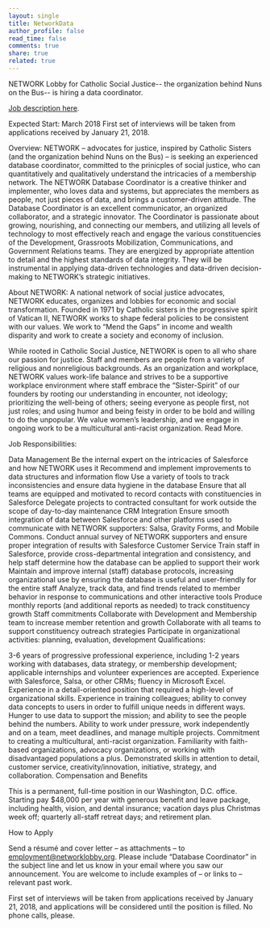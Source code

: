 ```yaml
---
layout: single
title: NetworkData
author_profile: false
read_time: false
comments: true
share: true
related: true
---
```


NETWORK Lobby for Catholic Social Justice-- the organization behind Nuns on the Bus-- is hiring a data coordinator. 

[Job description here]( https://networklobby.org/wp-content/uploads/2017/12/2018DatabaseCoordinatorJobPosting.pdf).

Expected Start: March 2018
First set of interviews will be taken from applications received by January 21, 2018.

Overview: NETWORK – advocates for justice, inspired by Catholic Sisters (and the organization behind Nuns on the Bus) – is seeking an experienced database coordinator, committed to the prinicples of social justice, who can quantitatively and qualitatively understand the intricacies of a membership network.  The NETWORK Database Coordinator is a creative thinker and implementer, who loves data and systems, but appreciates the members as people, not just pieces of data, and brings a customer-driven attitude. The Database Coordinator is an excellent communicator, an organized collaborator, and a strategic innovator.  The Coordinator is passionate about growing, nourishing, and connecting our members, and utilizing all levels of technology to most effectively reach and engage the various constituencies of the Development, Grassroots Mobilization, Communications, and Government Relations teams.  They are energized by appropriate attention to detail and the highest standards of data integrity.  They will be instrumental in applying data-driven technologies and data-driven decision-making to NETWORK’s strategic initiatives. 

About NETWORK: A national network of social justice advocates, NETWORK educates, organizes and lobbies for economic and social transformation. Founded in 1971 by Catholic sisters in the progressive spirit of Vatican II, NETWORK works to shape federal policies to be consistent with our values. We work to “Mend the Gaps” in income and wealth disparity and work to create a society and economy of inclusion.

While rooted in Catholic Social Justice, NETWORK is open to all who share our passion for justice. Staff and members are people from a variety of religious and nonreligious backgrounds.  As an organization and workplace, NETWORK values work-life balance and strives to be a supportive workplace environment where staff embrace the “Sister-Spirit” of our founders by rooting our understanding in encounter, not ideology; prioritizing the well-being of others; seeing everyone as people first, not just roles; and using humor and being feisty in order to be bold and willing to do the unpopular.  We value women’s leadership, and we engage in ongoing work to be a multicultural anti-racist organization. Read More.

Job Responsibilities:

Data Management
Be the internal expert on the intricacies of Salesforce and how NETWORK uses it
Recommend and implement improvements to data structures and information flow
Use a variety of tools to track inconsistencies and ensure data hygiene in the database
Ensure that all teams are equipped and motivated to record contacts with constituencies in Salesforce
Delegate projects to contracted consultant for work outside the scope of day-to-day maintenance
CRM Integration
Ensure smooth integration of data between Salesforce and other platforms used to communicate with NETWORK supporters: Salsa, Gravity Forms, and Mobile Commons.
Conduct annual survey of NETWORK supporters and ensure proper integration of results with Salesforce
Customer Service
Train staff in Salesforce, provide cross-departmental integration and consistency, and help staff determine how the database can be applied to support their work
Maintain and improve internal (staff) database protocols, increasing organizational use by ensuring the database is useful and user-friendly for the entire staff
Analyze, track data, and find trends related to member behavior in response to communications and other interactive tools
Produce monthly reports (and additional reports as needed) to track constituency growth
Staff commitments
Collaborate with Development and Membership team to increase member retention and growth
Collaborate with all teams to support constituency outreach strategies
Participate in organizational activities: planning, evaluation, development
Qualifications:

3-6 years of progressive professional experience, including 1-2 years working with databases, data strategy, or membership development; applicable internships and volunteer experiences are accepted.
Experience with Salesforce, Salsa, or other CRMs; fluency in Microsoft Excel.
Experience in a detail-oriented position that required a high-level of organizational skills.
Experience in training colleagues; ability to convey data concepts to users in order to fulfill unique needs in different ways.
Hunger to use data to support the mission; and ability to see the people behind the numbers.
Ability to work under pressure, work independently and on a team, meet deadlines, and manage multiple projects.
Commitment to creating a multicultural, anti-racist organization.
Familiarity with faith-based organizations, advocacy organizations, or working with disadvantaged populations a plus.
Demonstrated skills in attention to detail, customer service, creativity/innovation, initiative, strategy, and collaboration.
Compensation and Benefits

This is a permanent, full-time position in our Washington, D.C. office.  Starting pay $48,000 per year with generous benefit and leave package, including health, vision, and dental insurance; vacation days plus Christmas week off; quarterly all-staff  retreat days; and retirement plan.

How to Apply

Send a résumé and cover letter – as attachments – to employment@networklobby.org.  Please include “Database Coordinator” in the subject line and let us know in your email where you saw our announcement. You are welcome to include examples of – or links to – relevant past work.

First set of interviews will be taken from applications received by January 21, 2018, and applications will be considered until the position is filled.  No phone calls, please.

 
